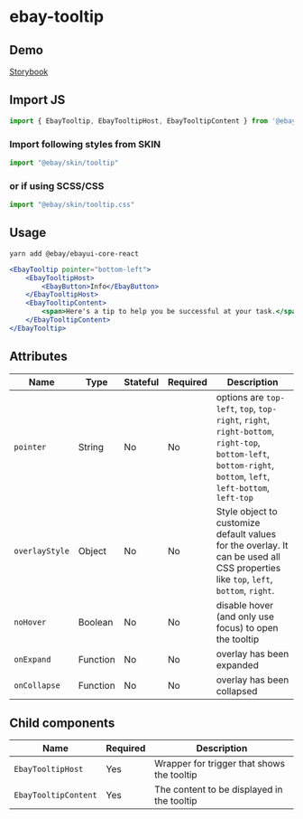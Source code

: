 # ebay-tooltip

## Demo

[Storybook](https://opensource.ebay.com/ebayui-core-react/main/?path=/story/ebay-tooltip--default-tooltip)

## Import JS

```jsx harmony
import { EbayTooltip, EbayTooltipHost, EbayTooltipContent } from '@ebay/ebayui-core-react/ebay-tooltip'
```

### Import following styles from SKIN
```jsx harmony
import "@ebay/skin/tooltip"
```

### or if using SCSS/CSS
```jsx
import "@ebay/skin/tooltip.css"
```

## Usage

```
yarn add @ebay/ebayui-core-react
```

```jsx harmony
<EbayTooltip pointer="bottom-left">
    <EbayTooltipHost>
        <EbayButton>Info</EbayButton>
    </EbayTooltipHost>
    <EbayTooltipContent>
        <span>Here's a tip to help you be successful at your task.</span>
    </EbayTooltipContent>
</EbayTooltip>
```

## Attributes

| Name           | Type     | Stateful | Required | Description                                                                                                                                                  |
| -------------- | -------- | -------- | -------- | ------------------------------------------------------------------------------------------------------------------------------------------------------------ |
| `pointer`      | String   | No       | No       | options are `top-left`, `top`, `top-right`, `right`, `right-bottom`, `right-top`, `bottom-left`, `bottom-right`, `bottom`, `left`, `left-bottom`, `left-top` |
| `overlayStyle` | Object   | No       | No       | Style object to customize default values for the overlay. It can be used all CSS properties like `top`, `left`, `bottom`, `right`.                           |
| `noHover`      | Boolean  | No       | No       | disable hover (and only use focus) to open the tooltip                                                                                                       |
| `onExpand`     | Function | No       | No       | overlay has been expanded                                                                                                                                    |
| `onCollapse`   | Function | No       | No       | overlay has been collapsed                                                                                                                                   |

## Child components

Name | Required | Description
--- | --- | ---
`EbayTooltipHost` | Yes | Wrapper for trigger that shows the tooltip
`EbayTooltipContent` | Yes | The content to be displayed in the tooltip

